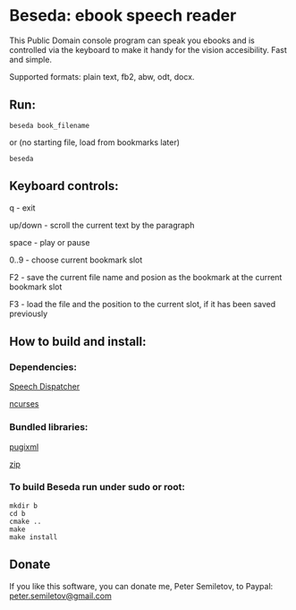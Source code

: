 # Beseda: ebook speech reader

This Public Domain console program can speak you ebooks and is controlled via the keyboard to make it handy for the vision accesibility. Fast and simple. 

Supported formats: plain text, fb2, abw, odt, docx. 

## Run:

```
beseda book_filename

```

or (no starting file, load from bookmarks later)


```
beseda

```


## Keyboard controls:

q - exit

up/down - scroll the current text by the paragraph

space - play or pause

0..9 - choose current bookmark slot

F2 - save the current file name and posion as the bookmark at the current bookmark slot

F3 - load the file and the position to the current slot, if it has been saved previously


## How to build and install:


### Dependencies:

[Speech Dispatcher](https://htmlpreview.github.io)

[ncurses](https://invisible-island.net/ncurses/)

### Bundled libraries:

[pugixml](https://pugixml.org)

[zip](https://github.com/kuba--/zip)


### To build Beseda run under sudo or root:

```
mkdir b
cd b
cmake ..
make
make install
```

## Donate

If you like this software, you can donate me, Peter Semiletov, to Paypal: peter.semiletov@gmail.com



